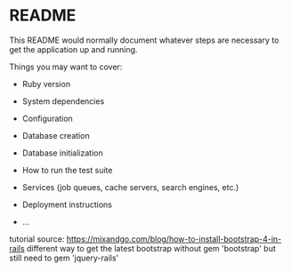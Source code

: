 # README

This README would normally document whatever steps are necessary to get the
application up and running.

Things you may want to cover:

* Ruby version

* System dependencies

* Configuration

* Database creation

* Database initialization

* How to run the test suite

* Services (job queues, cache servers, search engines, etc.)

* Deployment instructions

* ...

tutorial source: https://mixandgo.com/blog/how-to-install-bootstrap-4-in-rails
different way to get the latest bootstrap without gem 'bootstrap'
but still need to gem 'jquery-rails'
